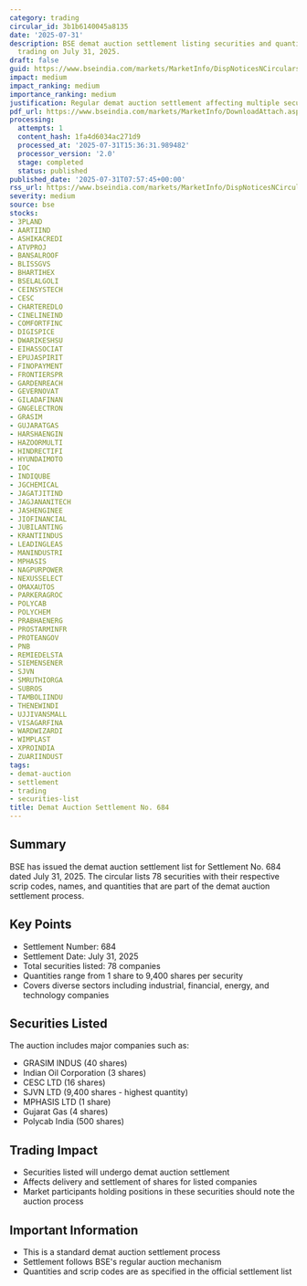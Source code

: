 ```yaml
---
category: trading
circular_id: 3b1b6140045a8135
date: '2025-07-31'
description: BSE demat auction settlement listing securities and quantities for auction
  trading on July 31, 2025.
draft: false
guid: https://www.bseindia.com/markets/MarketInfo/DispNoticesNCirculars.aspx?Noticeid={D3CEF788-A5DA-4696-9FEC-0BB283757AB7}&noticeno=20250731-9&dt=07/31/2025&icount=9&totcount=57&flag=0
impact: medium
impact_ranking: medium
importance_ranking: medium
justification: Regular demat auction settlement affecting multiple securities trading
pdf_url: https://www.bseindia.com/markets/MarketInfo/DownloadAttach.aspx?id=20250731-9&attachedId=86420e63-1ca9-42d8-9916-521bd3b688c1
processing:
  attempts: 1
  content_hash: 1fa4d6034ac271d9
  processed_at: '2025-07-31T15:36:31.989482'
  processor_version: '2.0'
  stage: completed
  status: published
published_date: '2025-07-31T07:57:45+00:00'
rss_url: https://www.bseindia.com/markets/MarketInfo/DispNoticesNCirculars.aspx?Noticeid={D3CEF788-A5DA-4696-9FEC-0BB283757AB7}&noticeno=20250731-9&dt=07/31/2025&icount=9&totcount=57&flag=0
severity: medium
source: bse
stocks:
- 3PLAND
- AARTIIND
- ASHIKACREDI
- ATVPROJ
- BANSALROOF
- BLISSGVS
- BHARTIHEX
- BSELALGOLI
- CEINSYSTECH
- CESC
- CHARTEREDLO
- CINELINEIND
- COMFORTFINC
- DIGISPICE
- DWARIKESHSU
- EIHASSOCIAT
- EPUJASPIRIT
- FINOPAYMENT
- FRONTIERSPR
- GARDENREACH
- GEVERNOVAT
- GILADAFINAN
- GNGELECTRON
- GRASIM
- GUJARATGAS
- HARSHAENGIN
- HAZOORMULTI
- HINDRECTIFI
- HYUNDAIMOTO
- IOC
- INDIQUBE
- JGCHEMICAL
- JAGATJITIND
- JAGJANANITECH
- JASHENGINEE
- JIOFINANCIAL
- JUBILANTING
- KRANTIINDUS
- LEADINGLEAS
- MANINDUSTRI
- MPHASIS
- NAGPURPOWER
- NEXUSSELECT
- OMAXAUTOS
- PARKERAGROC
- POLYCAB
- POLYCHEM
- PRABHAENERG
- PROSTARMINFR
- PROTEANGOV
- PNB
- REMIEDELSTA
- SIEMENSENER
- SJVN
- SMRUTHIORGA
- SUBROS
- TAMBOLIINDU
- THENEWINDI
- UJJIVANSMALL
- VISAGARFINA
- WARDWIZARDI
- WIMPLAST
- XPROINDIA
- ZUARIINDUST
tags:
- demat-auction
- settlement
- trading
- securities-list
title: Demat Auction Settlement No. 684
---
```


## Summary

BSE has issued the demat auction settlement list for Settlement No. 684 dated July 31, 2025. The circular lists 78 securities with their respective scrip codes, names, and quantities that are part of the demat auction settlement process.

## Key Points

- Settlement Number: 684
- Settlement Date: July 31, 2025
- Total securities listed: 78 companies
- Quantities range from 1 share to 9,400 shares per security
- Covers diverse sectors including industrial, financial, energy, and technology companies

## Securities Listed

The auction includes major companies such as:
- GRASIM INDUS (40 shares)
- Indian Oil Corporation (3 shares)
- CESC LTD (16 shares)
- SJVN LTD (9,400 shares - highest quantity)
- MPHASIS LTD (1 share)
- Gujarat Gas (4 shares)
- Polycab India (500 shares)

## Trading Impact

- Securities listed will undergo demat auction settlement
- Affects delivery and settlement of shares for listed companies
- Market participants holding positions in these securities should note the auction process

## Important Information

- This is a standard demat auction settlement process
- Settlement follows BSE's regular auction mechanism
- Quantities and scrip codes are as specified in the official settlement list